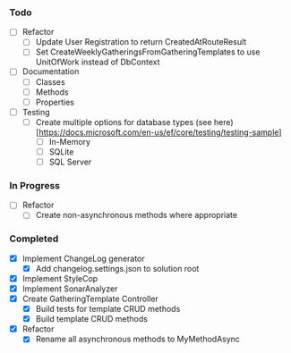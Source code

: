 ﻿### Todo

- [ ] Refactor
  - [ ] Update User Registration to return CreatedAtRouteResult
  - [ ] Set CreateWeeklyGatheringsFromGatheringTemplates to use UnitOfWork instead of DbContext

- [ ] Documentation
  - [ ] Classes
  - [ ] Methods
  - [ ] Properties

- [ ] Testing
  - [ ] Create multiple options for database types (see here)[https://docs.microsoft.com/en-us/ef/core/testing/testing-sample]
    - [ ] In-Memory
    - [ ] SQLite
    - [ ] SQL Server

### In Progress

- [ ] Refactor
  - [ ] Create non-asynchronous methods where appropriate

### Completed

- [x] Implement ChangeLog generator
  - [x] Add changelog.settings.json to solution root
- [x] Implement StyleCop
- [x] Implement SonarAnalyzer
- [x] Create GatheringTemplate Controller
  - [x] Build tests for template CRUD methods
  - [x] Build template CRUD methods
- [x] Refactor
  - [x] Rename all asynchronous methods to MyMethodAsync